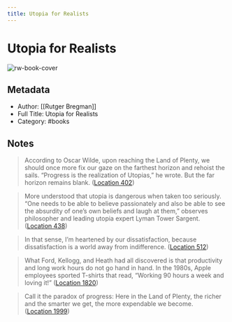 ```yaml
---
title: Utopia for Realists
---
```

# Utopia for Realists

![rw-book-cover](https://images-na.ssl-images-amazon.com/images/I/51Q4QGmMhfL._SL200_.jpg)

## Metadata
- Author: [[Rutger Bregman]]
- Full Title: Utopia for Realists
- Category: #books

## Notes
> According to Oscar Wilde, upon reaching the Land of Plenty, we should once more fix our gaze on the farthest horizon and rehoist the sails. “Progress is the realization of Utopias,” he wrote. But the far horizon remains blank. ([Location 402](https://readwise.io/to_kindle?action=open&asin=B01MQRQG22&location=402))

> More understood that utopia is dangerous when taken too seriously. “One needs to be able to believe passionately and also be able to see the absurdity of one’s own beliefs and laugh at them,” observes philosopher and leading utopia expert Lyman Tower Sargent. ([Location 438](https://readwise.io/to_kindle?action=open&asin=B01MQRQG22&location=438))

> In that sense, I’m heartened by our dissatisfaction, because dissatisfaction is a world away from indifference. ([Location 512](https://readwise.io/to_kindle?action=open&asin=B01MQRQG22&location=512))

> What Ford, Kellogg, and Heath had all discovered is that productivity and long work hours do not go hand in hand. In the 1980s, Apple employees sported T-shirts that read, “Working 90 hours a week and loving it!” ([Location 1820](https://readwise.io/to_kindle?action=open&asin=B01MQRQG22&location=1820))

> Call it the paradox of progress: Here in the Land of Plenty, the richer and the smarter we get, the more expendable we become. ([Location 1999](https://readwise.io/to_kindle?action=open&asin=B01MQRQG22&location=1999))

